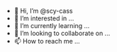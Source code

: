 - 👋 Hi, I’m @scy-cass
- 👀 I’m interested in ...
- 🌱 I’m currently learning ...
- 💞️ I’m looking to collaborate on ...
- 📫 How to reach me ...

<!---
scy-cass/scy-cass is a ✨ special ✨ repository because its `README.md` (this file) appears on your GitHub profile.
You can click the Preview link to take a look at your changes.
--->
